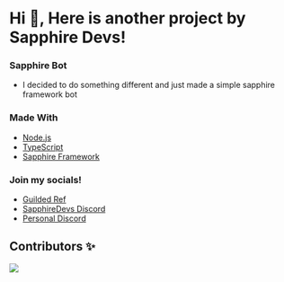 <h1 align="left">Hi 👋, Here is another project by Sapphire Devs!</h1>

### Sapphire Bot

- I decided to do something different and just made a simple sapphire framework bot

### Made With
- [Node.js](https://nodejs.org)
- [TypeScript](https://www.typescriptlang.org/)
- [Sapphire Framework](https://www.sapphirejs.dev/)

### Join my socials!

- [Guilded Ref](https://www.guilded.gg?r=o4PyG3Zd)
- [SapphireDevs Discord](https://discord.gg/rTT52gJC3J)
- [Personal Discord](https://discord.gg/TKz7BMwEap)

## Contributors ✨

<a href="https://github.com/sapphiredevs/discord/graphs/contributors">
  <img src="https://stg.contrib.rocks/image?repo=sapphiredevs/discord" />
</a>